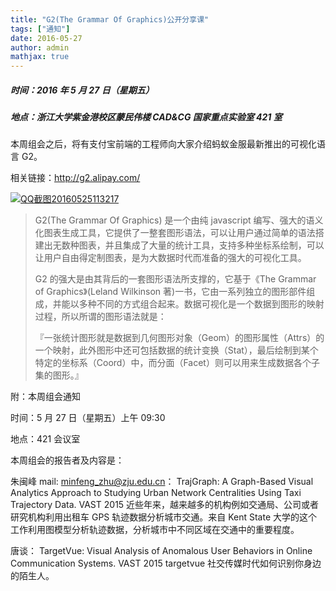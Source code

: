 ```yaml
---
title: "G2(The Grammar Of Graphics)公开分享课"
tags: ["通知"]
date: 2016-05-27
author: admin
mathjax: true
---
```


##### 时间：2016 年 5 月 27 日（星期五）

##### 地点：浙江大学紫金港校区蒙民伟楼 CAD&CG 国家重点实验室 421 室

本周组会之后，将有支付宝前端的工程师向大家介绍蚂蚁金服最新推出的可视化语言 G2。

相关链接：http://g2.alipay.com/

[![QQ截图20160525113217](http://www.cad.zju.edu.cn/home/vagblog/wp-content/uploads/2016/05/QQ%E6%88%AA%E5%9B%BE20160525113217.png)](http://www.cad.zju.edu.cn/home/vagblog/wp-content/uploads/2016/05/QQ截图20160525113217.png)

> G2(The Grammar Of Graphics) 是一个由纯 javascript 编写、强大的语义化图表生成工具，它提供了一整套图形语法，可以让用户通过简单的语法搭建出无数种图表，并且集成了大量的统计工具，支持多种坐标系绘制，可以让用户自由得定制图表，是为大数据时代而准备的强大的可视化工具。
>
> G2 的强大是由其背后的一套图形语法所支撑的，它基于《The Grammar of Graphics》(Leland Wilkinson 著)一书，它由一系列独立的图形部件组成，并能以多种不同的方式组合起来。数据可视化是一个数据到图形的映射过程，所以所谓的图形语法就是：
>
> 『一张统计图形就是数据到几何图形对象（Geom）的图形属性（Attrs）的一个映射，此外图形中还可包括数据的统计变换（Stat），最后绘制到某个特定的坐标系（Coord）中，而分面（Facet）则可以用来生成数据各个子集的图形。』

附：本周组会通知

时间：5 月 27 日（星期五）上午 09:30

地点：421 会议室

本周组会的报告者及内容是：

朱闽峰
mail: minfeng_zhu@zju.edu.cn：
TrajGraph: A Graph-Based Visual Analytics Approach to Studying Urban Network Centralities Using Taxi Trajectory Data.
VAST 2015
近些年来，越来越多的机构例如交通局、公司或者研究机构利用出租车 GPS 轨迹数据分析城市交通。来自 Kent State 大学的这个工作利用图模型分析轨迹数据，分析城市中不同区域在交通中的重要程度。

唐谈：
TargetVue: Visual Analysis of Anomalous User Behaviors in Online Communication Systems.
VAST 2015
targetvue 社交传媒时代如何识别你身边的陌生人。
